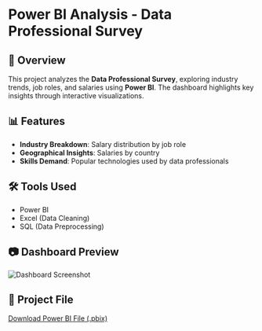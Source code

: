 # Power BI Analysis - Data Professional Survey

## 📌 Overview
This project analyzes the **Data Professional Survey**, exploring industry trends, job roles, and salaries using **Power BI**. The dashboard highlights key insights through interactive visualizations.

## 📊 Features
- **Industry Breakdown**: Salary distribution by job role  
- **Geographical Insights**: Salaries by country  
- **Skills Demand**: Popular technologies used by data professionals  

## 🛠️ Tools Used
- Power BI  
- Excel (Data Cleaning)  
- SQL (Data Preprocessing)  

## 📷 Dashboard Preview
![Dashboard Screenshot](screenshots/dashboard.png)  

## 🔗 Project File
[Download Power BI File (.pbix)](https://github.com/gouravdhalwal08/PowerBI-Data-Analysis/blob/main/Power%20BI%20Project.pbix)  
